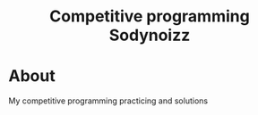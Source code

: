 <h1 align = "center">Competitive programming<br>Sodynoizz</br></h1>


# About
My competitive programming practicing and solutions